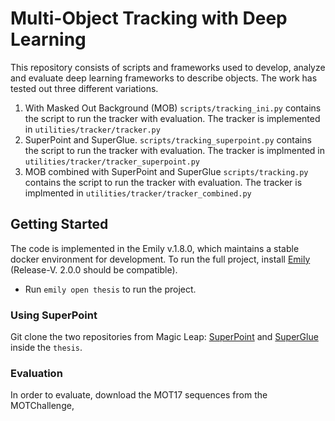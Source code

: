 
# Multi-Object Tracking with Deep Learning
This repository consists of scripts and frameworks used to develop, analyze and evaluate deep learning frameworks to describe objects. The work has tested out three different variations. 
1. With Masked Out Background (MOB) 
`scripts/tracking_ini.py` contains the script to run the tracker with evaluation. The tracker is implemented in `utilities/tracker/tracker.py`
2. SuperPoint and SuperGlue. 
`scripts/tracking_superpoint.py` contains the script to run the tracker with evaluation. The tracker is implmented in `utilities/tracker/tracker_superpoint.py`
3. MOB combined with SuperPoint and SuperGlue
`scripts/tracking.py` contains the script to run the tracker with evaluation. The tracker is implmented in `utilities/tracker/tracker_combined.py`

## Getting Started
The code is implemented in the Emily v.1.8.0, which maintains a stable docker environment for development. To run the full project, install [Emily](https://github.com/amboltio/emily-cli) (Release-V. 2.0.0 should be compatible).
- Run `emily open thesis` to run the project.

### Using SuperPoint
Git clone the two repositories from Magic Leap: [SuperPoint](https://github.com/magicleap/SuperPointPretrainedNetwork) and [SuperGlue](https://github.com/magicleap/SuperGluePretrainedNetwork) inside the `thesis`.

### Evaluation
In order to evaluate, download the MOT17 sequences from the MOTChallenge,
